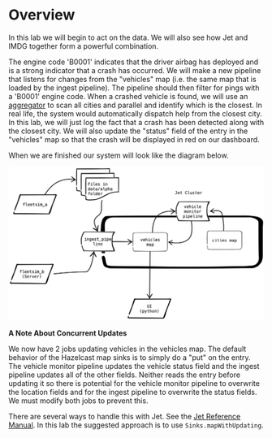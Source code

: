 # Overview

In this lab we will begin to act on the data.  We will also see how Jet and IMDG together form a powerful combination.   

The engine code 'B0001' indicates that the driver airbag has deployed and is a strong indicator that a crash has occurred.  We will make a new pipeline that listens for changes from the "vehicles" map (i.e. the same map that is loaded by the ingest pipeline).  The pipeline should then filter for pings with a 'B0001' engine code.  When a crashed vehicle is found, we will use an [aggregator](https://docs.hazelcast.org/docs/3.12.5/manual/html-single/index.html#fast-aggregations) to scan all cities and parallel and identify which is the closest.  In real life, the system would automatically dispatch help from the closest city.  In this lab, we will just log the fact that a crash has been detected along with the closest city.  We will also update the "status" field of the entry in the "vehicles" map so that the crash will be displayed in red on our dashboard.



When we are finished our system will look like the diagram below.



![schematic 5](media/schematic_5.png)



**A Note About Concurrent Updates**

We now have 2 jobs updating vehicles in the vehicles map.  The default behavior of the Hazelcast map sinks is to simply do a "put" on the entry.  The vehicle monitor pipeline updates the vehicle status field and the ingest pipeline updates all of the other fields.  Neither reads the entry before updating it so there is potential for the vehicle monitor pipeline to overwrite the location fields and for the ingest pipeline to overwrite the status fields. We must modify both jobs to prevent this.

There are several ways to handle this with Jet. See the [Jet Reference Manual](https://docs.hazelcast.org/docs/jet/3.2/manual/#update-entries-in-imap). In this lab the suggested approach is to use `Sinks.mapWithUpdating`.





 


